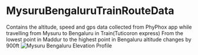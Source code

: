 # MysuruBengaluruTrainRouteData
Contains the altitude, speed and gps data collected from PhyPhox app while travelling from Mysuru to Bengaluru in Train(Tuticoron express)
From the lowest point in Maddur to the highest point in Bengaluru altitude changes by 900ft ![Mysuru Bengaluru Elevation Profile](https://user-images.githubusercontent.com/53872268/184547419-be0fb90d-f1cd-4561-a2fd-d33d49628da2.png)
